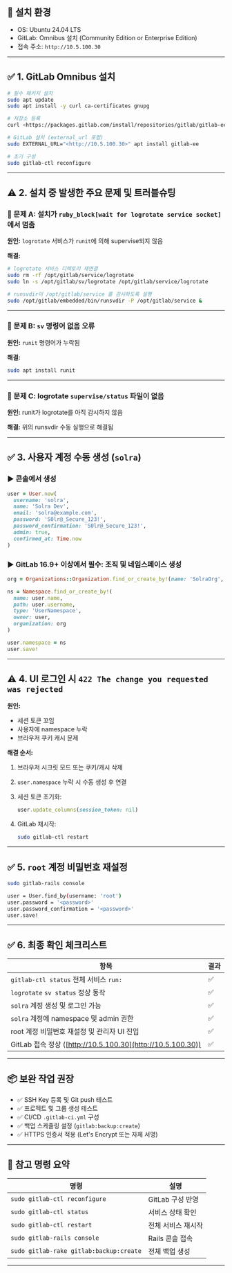 
## 📌 설치 환경

- OS: Ubuntu 24.04 LTS
- GitLab: Omnibus 설치 (Community Edition or Enterprise Edition)
- 접속 주소: `http://10.5.100.30`

---

## ✅ 1. GitLab Omnibus 설치

```bash
# 필수 패키지 설치
sudo apt update
sudo apt install -y curl ca-certificates gnupg

# 저장소 등록
curl <https://packages.gitlab.com/install/repositories/gitlab/gitlab-ee/script.deb.sh> | sudo bash

# GitLab 설치 (external_url 포함)
sudo EXTERNAL_URL="<http://10.5.100.30>" apt install gitlab-ee

# 초기 구성
sudo gitlab-ctl reconfigure

```

---

## ⚠️ 2. 설치 중 발생한 주요 문제 및 트러블슈팅

### 🔸 문제 A: 설치가 `ruby_block[wait for logrotate service socket]`에서 멈춤

**원인:** `logrotate` 서비스가 `runit`에 의해 supervise되지 않음

**해결:**

```bash
# logrotate 서비스 디렉토리 재연결
sudo rm -rf /opt/gitlab/service/logrotate
sudo ln -s /opt/gitlab/sv/logrotate /opt/gitlab/service/logrotate

# runsvdir이 /opt/gitlab/service 를 감시하도록 실행
sudo /opt/gitlab/embedded/bin/runsvdir -P /opt/gitlab/service &

```

---

### 🔸 문제 B: `sv` 명령어 없음 오류

**원인:** `runit` 명령어가 누락됨

**해결:**

```bash
sudo apt install runit
```

---

### 🔸 문제 C: logrotate `supervise/status` 파일이 없음

**원인:** runit가 logrotate를 아직 감시하지 않음

**해결:** 위의 runsvdir 수동 실행으로 해결됨

---

## ✅ 3. 사용자 계정 수동 생성 (`solra`)

### ▶ 콘솔에서 생성

```ruby
user = User.new(
  username: 'solra',
  name: 'Solra Dev',
  email: 'solra@example.com',
  password: 'S0lr@_Secure_123!',
  password_confirmation: 'S0lr@_Secure_123!',
  admin: true,
  confirmed_at: Time.now
)

```

### ▶ GitLab 16.9+ 이상에서 필수: 조직 및 네임스페이스 생성

```ruby
org = Organizations::Organization.find_or_create_by!(name: 'SolraOrg', path: 'solra-org')

ns = Namespace.find_or_create_by!(
  name: user.name,
  path: user.username,
  type: 'UserNamespace',
  owner: user,
  organization: org
)

user.namespace = ns
user.save!

```

---

## ⚠️ 4. UI 로그인 시 `422 The change you requested was rejected`

**원인:**

- 세션 토큰 꼬임
- 사용자에 namespace 누락
- 브라우저 쿠키 캐시 문제

**해결 순서:**

1. 브라우저 시크릿 모드 또는 쿠키/캐시 삭제
    
2. `user.namespace` 누락 시 수동 생성 후 연결
    
3. 세션 토큰 초기화:
    
    ```ruby
    user.update_columns(session_token: nil)
    
    ```
    
4. GitLab 재시작:
    
    ```bash
    sudo gitlab-ctl restart
    
    ```
    

---

## ✅ 5. `root` 계정 비밀번호 재설정

```bash
sudo gitlab-rails console

user = User.find_by(username: 'root')
user.password = '<password>'
user.password_confirmation = '<password>'
user.save!

```

---

## ✅ 6. 최종 확인 체크리스트

|항목|결과|
|---|---|
|`gitlab-ctl status` 전체 서비스 `run:`|✅|
|`logrotate` `sv status` 정상 동작|✅|
|`solra` 계정 생성 및 로그인 가능|✅|
|`solra` 계정에 namespace 및 admin 권한|✅|
|root 계정 비밀번호 재설정 및 관리자 UI 진입|✅|
|GitLab 접속 정상 ([](http://10.5.100.30/)[http://10.5.100.30](http://10.5.100.30))|✅|

---

## 📦 보완 작업 권장

- ✅ SSH Key 등록 및 Git push 테스트
- ✅ 프로젝트 및 그룹 생성 테스트
- ✅ CI/CD `.gitlab-ci.yml` 구성
- ✅ 백업 스케줄링 설정 (`gitlab:backup:create`)
- ✅ HTTPS 인증서 적용 (Let's Encrypt 또는 자체 서명)

---

## 🧾 참고 명령 요약

|명령|설명|
|---|---|
|`sudo gitlab-ctl reconfigure`|GitLab 구성 반영|
|`sudo gitlab-ctl status`|서비스 상태 확인|
|`sudo gitlab-ctl restart`|전체 서비스 재시작|
|`sudo gitlab-rails console`|Rails 콘솔 접속|
|`sudo gitlab-rake gitlab:backup:create`|전체 백업 생성|

---